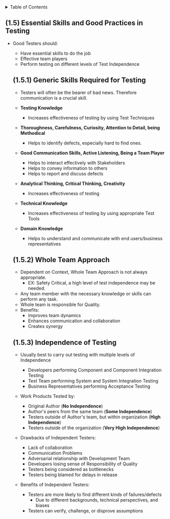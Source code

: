 <details>
  <summary>Table of Contents</summary>
  <ul>
    <li><a href="Chapter_1_Home.md">Home</a></li>
    <li><a href="Section_1.md">Section 1</a></li>
    <li><a href="Section_2.md">Section 2</a></li>
    <li><a href="Section_3.md">Section 3</a></li>
    <li><a href="Section_4.md">Section 4</a></li>
    <li><a href="Section_5.md">Section 5</a></li>
  </ul>
</details>

<a id="15"></a>

## (1.5) Essential Skills and Good Practices in Testing

- Good Testers should:

  - Have essential skills to do the job
  - Effective team players
  - Perform testing on different levels of Test Independence

  <a id="151"></a>

  ## (1.5.1) Generic Skills Required for Testing

  - Testers will often be the bearer of bad news. Therefore communication is a crucial skill.

  - **Testing Knowledge**

    - Increases effectiveness of testing by using Test Techniques

  - **Thoroughness, Carefulness, Curiosity, Attention to Detail, being Methodical**

    - Helps to identify defects, especially hard to find ones.

  - **Good Communication Skills, Active Listening, Being a Team Player**

    - Helps to interact effectively with Stakeholders
    - Helps to convey information to others
    - Helps to report and discuss defects

  - **Analytical Thinking, Critical Thinking, Creativity**

    - Increases effectiveness of testing

  - **Technical Knowledge**

    - Increases effectiveness of testing by using appropriate Test Tools

  - **Domain Knowledge**
    - Helps to understand and communicate with end users/business representatives

  <a id="152"></a>

  ## (1.5.2) Whole Team Approach

  - Dependent on Context, Whole Team Approach is not always appropriate.
    - EX: Safety Critical, a high level of test independence may be needed.
  - Any team member with the necessary knowledge or skills can perform any task.
  - Whole team is responsible for Quality.
  - Benefits:
    - Improves team dynamics
    - Enhances communication and collaboration
    - Creates synergy

  <a id="153"></a>

  ## (1.5.3) Independence of Testing

  - Usually best to carry out testing with multiple levels of Independence

    - Developers performing Component and Component Integration Testing
    - Test Team performing System and System Integration Testing
    - Business Representatives performing Acceptance Testing

  - Work Products Tested by:

    - Original Author (**No Independence**)
    - Author's peers from the same team (**Some Independence**)
    - Testers outside of Author's team, but within organization (**High Independence**)
    - Testers outside of the organization (**Very High Independence**)

  - Drawbacks of Independent Testers:
    - Lack of collaboration
    - Communication Problems
    - Adversarial relationship with Development Team
    - Developers losing sense of Responsibility of Quality
    - Testers being considered as bottlenecks
    - Testers being blamed for delays in release
  - Benefits of Independent Testers:
    - Testers are more likely to find different kinds of failures/defects
      - Due to different backgrounds, technical perspectives, and biases
    - Testers can verify, challenge, or disprove assumptions
